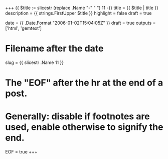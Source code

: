 +++
{{ $title := slicestr (replace .Name "-" " ") 11 -}}
title = {{ $title | title }}
description = {{ strings.FirstUpper $title }}
highlight = false
draft = true

date = {{ .Date.Format "2006-01-02T15:04:05Z" }}
draft = true
outputs = ['html', 'gemtext']
# Filename after the date
slug = {{ slicestr .Name 11 }}
# The "EOF" after the hr at the end of a post.
# Generally: disable if footnotes are used, enable otherwise to signify the end.
EOF = true
+++


